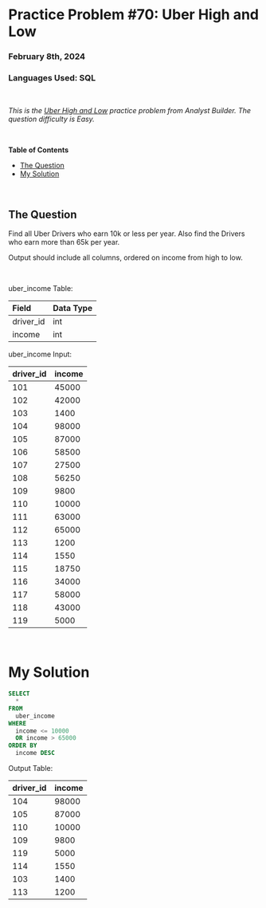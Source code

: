 # **Practice Problem #70: Uber High and Low**
### February 8th, 2024
### Languages Used: SQL

<br>

*This is the [Uber High and Low](https://www.analystbuilder.com/questions/uber-high-and-low-yYCiB) practice problem from Analyst Builder. The question difficulty is Easy.*

<br>

**Table of Contents**

-   [The Question](#the-question)
-   [My Solution](#my-solution)
  
<br>

## The Question

Find all Uber Drivers who earn 10k or less per year. Also find the Drivers who earn more than 65k per year.

Output should include all columns, ordered on income from high to low.

<br>

uber_income Table:

| Field     | Data Type |
| :-------- | :-------- |
| driver_id | int       |
| income    | int       |

uber_income Input:

| driver_id | income |
| :-------- | :----- |
| 101       | 45000  |
| 102       | 42000  |
| 103       | 1400   |
| 104       | 98000  |
| 105       | 87000  |
| 106       | 58500  |
| 107       | 27500  |
| 108       | 56250  |
| 109       | 9800   |
| 110       | 10000  |
| 111       | 63000  |
| 112       | 65000  |
| 113       | 1200   |
| 114       | 1550   |
| 115       | 18750  |
| 116       | 34000  |
| 117       | 58000  |
| 118       | 43000  |
| 119       | 5000   |

<br>

# My Solution

``` SQL
SELECT 
  * 
FROM 
  uber_income
WHERE
  income <= 10000
  OR income > 65000
ORDER BY
  income DESC
```

Output Table:

| driver_id | income |
| :-------- | :----- |
| 104       | 98000  |
| 105       | 87000  |
| 110       | 10000  |
| 109       | 9800   |
| 119       | 5000   |
| 114       | 1550   |
| 103       | 1400   |
| 113       | 1200   |
